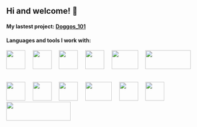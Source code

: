 ## Hi and welcome! 👋 

#### My lastest project: [Doggos_101](https://doggos-101.streamlit.app/)

#### Languages and tools I work with: 
<img src="https://user-images.githubusercontent.com/123632891/230006182-d940e9bd-db57-495e-b47d-7ca66bd7a2b0.png" width="50" height="50"> &nbsp; &nbsp; <img src="https://pandas.pydata.org/static/img/pandas_mark.svg" width="50" height="50"> &nbsp; &nbsp; <img src="https://github.com/numpy/numpy/blob/main/branding/logo/logomark/numpylogoicon.png" width="50" height="50"> &nbsp; &nbsp; <img src="https://user-images.githubusercontent.com/123632891/230007382-061010bc-1695-490e-8797-9d932ed41573.png" width="50" height="50"> &nbsp; &nbsp; <img src="https://user-images.githubusercontent.com/123632891/230007434-22cb622d-6df3-4e85-9c94-061ef43189d5.png" width="70" height="50"> &nbsp; &nbsp; <img src="https://jupyter.org/assets/share.png" width="120" height="50"> &nbsp; &nbsp;

<img src="https://user-images.githubusercontent.com/123632891/230007473-7da1c814-1a83-47ff-8298-19f17bbf0b10.png" width="50" height="50"> &nbsp; &nbsp; <img src="https://user-images.githubusercontent.com/123632891/230007520-0810638d-635b-4de3-8c4f-01b1b6ef1f18.png" width="50" height="50"> &nbsp; &nbsp;  <img src="https://upload.wikimedia.org/wikipedia/commons/thumb/c/cf/New_Power_BI_Logo.svg/630px-New_Power_BI_Logo.svg.png" width="50" height="50"> &nbsp; &nbsp; <img src="https://user-images.githubusercontent.com/123632891/230007683-93767289-3fdb-4a24-94ec-ec377bcaf115.png" width="70" height="50"> &nbsp; &nbsp; <img src="https://user-images.githubusercontent.com/123632891/230007612-4c5adb17-e98b-4731-9986-eb2d713f2562.png" width="50" height="50"> &nbsp; &nbsp; <img src="https://git-scm.com/images/logos/logomark-orange@2x.png" width="50" height="50"> &nbsp; &nbsp; <img src="https://fastapi.tiangolo.com/img/logo-margin/logo-teal.png" width="170" height="50"> &nbsp; &nbsp;










